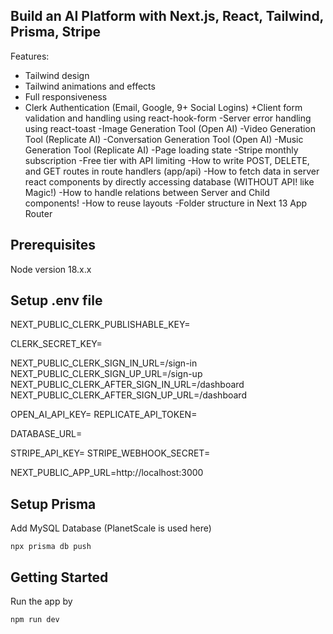 ## Build an AI Platform with Next.js, React, Tailwind, Prisma, Stripe

Features:

+ Tailwind design
+ Tailwind animations and effects
+ Full responsiveness
+ Clerk Authentication (Email, Google, 9+ Social Logins)
+Client form validation and handling using react-hook-form
-Server error handling using react-toast
-Image Generation Tool (Open AI)
-Video Generation Tool (Replicate AI)
-Conversation Generation Tool (Open AI)
-Music Generation Tool (Replicate AI)
-Page loading state
-Stripe monthly subscription
-Free tier with API limiting
-How to write POST, DELETE, and GET routes in route handlers (app/api)
-How to fetch data in server react components by directly accessing database (WITHOUT API! like Magic!)
-How to handle relations between Server and Child components!
-How to reuse layouts
-Folder structure in Next 13 App Router

## Prerequisites
Node version 18.x.x

## Setup .env file
NEXT_PUBLIC_CLERK_PUBLISHABLE_KEY=

CLERK_SECRET_KEY=

NEXT_PUBLIC_CLERK_SIGN_IN_URL=/sign-in
NEXT_PUBLIC_CLERK_SIGN_UP_URL=/sign-up
NEXT_PUBLIC_CLERK_AFTER_SIGN_IN_URL=/dashboard
NEXT_PUBLIC_CLERK_AFTER_SIGN_UP_URL=/dashboard

OPEN_AI_API_KEY=
REPLICATE_API_TOKEN=

DATABASE_URL=

STRIPE_API_KEY=
STRIPE_WEBHOOK_SECRET=

NEXT_PUBLIC_APP_URL=http://localhost:3000

## Setup Prisma
Add MySQL Database (PlanetScale is used here)

```npx prisma db push```

## Getting Started

Run the app by

```bash
npm run dev

```

